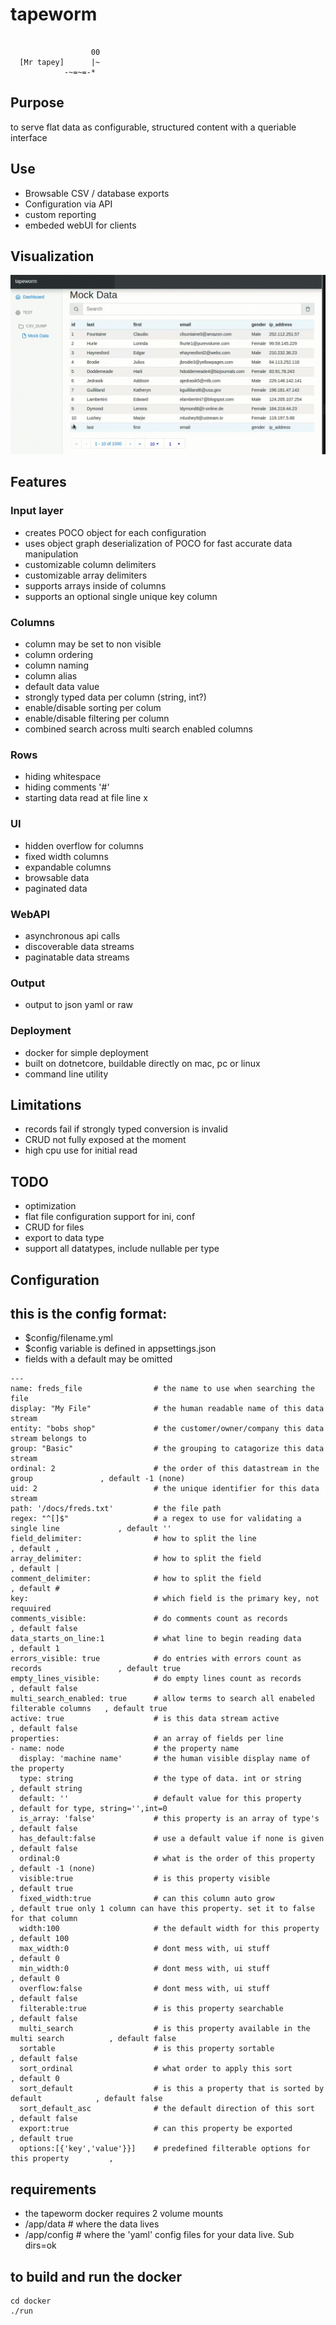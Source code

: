 # tapeworm
```
  
                  00
  [Mr tapey]      |~
            -~=~=-*
 ```

## Purpose
to serve flat data as configurable, structured content with a queriable interface

## Use
- Browsable CSV / database exports
- Configuration via API
- custom reporting
- embeded webUI for clients 

## Visualization
![tapeworm demo](https://raw.githubusercontent.com/chris17453/tapeworm/master/media/tapeworm-demo.gif)

## Features
### Input layer
- creates POCO object for each configuration
- uses object graph deserialization of POCO for fast accurate data manipulation
- customizable column delimiters 
- customizable array delimiters
- supports arrays inside of columns
- supports an optional single unique key column
### Columns 
- column may be set to non visible
- column ordering 
- column naming       
- column alias
- default data value
- strongly typed data per column (string, int?)
- enable/disable sorting per colum 
- enable/disable filtering per column
- combined search across multi search enabled columns
### Rows 
- hiding whitespace
- hiding comments '#'
- starting data read at file line x
### UI
- hidden overflow for columns
- fixed width columns
- expandable columns
- browsable data
- paginated data
### WebAPI
- asynchronous api calls
- discoverable data streams
- paginatable data streams
### Output 
- output to json yaml or raw
### Deployment
- docker for simple deployment
- built on dotnetcore, buildable directly on mac, pc or linux
- command line utility



## Limitations
- records fail if strongly typed conversion is invalid
- CRUD not fully exposed at the moment
- high cpu use for initial read

## TODO
- optimization
- flat file configuration support for ini, conf
- CRUD for files
- export to data type
- support all datatypes, include nullable per type

## Configuration

## this is the config format:
- $config/filename.yml
- $config variable is defined in appsettings.json
- fields with a default may be omitted
```
---
name: freds_file                # the name to use when searching the file
display: "My File"              # the human readable name of this data stream
entity: "bobs shop"             # the customer/owner/company this data stream belongs to  
group: "Basic"                  # the grouping to catagorize this data stream  
ordinal: 2                      # the order of this datastream in the group               , default -1 (none)
uid: 2                          # the unique identifier for this data stream
path: '/docs/freds.txt'         # the file path
regex: "^[]$"                   # a regex to use for validating a single line             , default ''
field_delimiter:                # how to split the line                                   , default ,
array_delimiter:                # how to split the field                                  , default |
comment_delimiter:              # how to split the field                                  , default #
key:                            # which field is the primary key, not requuired
comments_visible:               # do comments count as records                            , default false
data_starts_on_line:1           # what line to begin reading data                         , default 1
errors_visible: true            # do entries with errors count as records                 , default true
empty_lines_visible:            # do empty lines count as records                         , default false
multi_search_enabled: true      # allow terms to search all enabeled filterable columns   , default true
active: true                    # is this data stream active                              , default false
properties:                     # an array of fields per line
- name: node                    # the property name
  display: 'machine name'       # the human visible display name of the property           
  type: string                  # the type of data. int or string                         , default string
  default: ''                   # default value for this property                         , default for type, string='',int=0
  is_array: 'false'             # this property is an array of type's                     , default false
  has_default:false             # use a default value if none is given                    , default false
  ordinal:0                     # what is the order of this property                      , default -1 (none)
  visible:true                  # is this property visible                                , default true
  fixed_width:true              # can this column auto grow                               , default true only 1 column can have this property. set it to false for that column
  width:100                     # the default width for this property                     , default 100
  max_width:0                   # dont mess with, ui stuff                                , default 0
  min_width:0                   # dont mess with, ui stuff                                , default 0
  overflow:false                # dont mess with, ui stuff                                , default false
  filterable:true               # is this property searchable                             , default false
  multi_search                  # is this property available in the multi search          , default false
  sortable                      # is this property sortable                               , default false
  sort_ordinal                  # what order to apply this sort                           , default 0
  sort_default                  # is this a property that is sorted by default            , default false
  sort_default_asc              # the default direction of this sort                      , default false
  export:true                   # can this property be exported                           , default true
  options:[{'key','value'}}]    # predefined filterable options for this property         , 

```


## requirements
- the tapeworm docker requires 2 volume mounts
- /app/data # where the data lives
- /app/config # where the 'yaml' config files for your data live. Sub dirs=ok
## to build and run the docker
```
cd docker
./run
```


